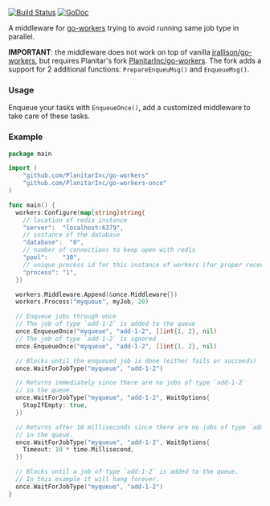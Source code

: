 [![Build Status](https://travis-ci.org/PlanitarInc/go-workers-once.png)](https://travis-ci.org/PlanitarInc/go-workers-once)
[![GoDoc](https://godoc.org/github.com/PlanitarInc/go-workers-once?status.png)](https://godoc.org/github.com/PlanitarInc/go-workers-once)

A middleware for [go-workers](https://github.com/PlanitarInc/go-workers)
trying to avoid running same job type in parallel.

**IMPORTANT**: the middleware does not work on top of vanilla
[jrallison/go-workers](https://github.com/jrallison/go-workers),
but requires Planitar's fork
[PlanitarInc/go-workers](https://github.com/PlanitarInc/go-workers).
The fork adds a support for 2 additional functions:
`PrepareEnqueuMsg()` and `EnqueueMsg()`.

### Usage

Enqueue your tasks with `EnqueueOnce()`, add a customized middleware
to take care of these tasks.

### Example

```go
package main

import (
    "github.com/PlanitarInc/go-workers"
    "github.com/PlanitarInc/go-workers-once"
)

func main() {
  workers.Configure(map[string]string{
    // location of redis instance
    "server":  "localhost:6379",
    // instance of the database
    "database":  "0",
    // number of connections to keep open with redis
    "pool":    "30",
    // unique process id for this instance of workers (for proper recovery of inprogress jobs on crash)
    "process": "1",
  })

  workers.Middleware.Append(&once.Middleware{})
  workers.Process("myqueue", myJob, 20)

  // Enqueue jobs through once
  // The job of type `add-1-2` is added to the queue
  once.EnqueueOnce("myqueue", "add-1-2", []int{1, 2}, nil)
  // The job of type `add-1-2` is ignored
  once.EnqueueOnce("myqueue", "add-1-2", []int{1, 2}, nil)

  // Blocks until the enqueued job is done (either fails or succeeds)
  once.WaitForJobType("myqueue", "add-1-2")

  // Returns immediately since there are no jobs of type `add-1-2`
  // in the queue.
  once.WaitForJobType("myqueue", "add-1-2", WaitOptions{
    StopIfEmpty: true,
  })

  // Returns after 10 milliseconds since there are no jobs of type `add-1-2`
  // in the queue.
  once.WaitForJobType("myqueue", "add-1-2", WaitOptions{
    Timeout: 10 * time.Millisecond,
  })

  // Blocks until a job of type `add-1-2` is added to the queue.
  // In this example it will hang forever.
  once.WaitForJobType("myqueue", "add-1-2")
}
```
